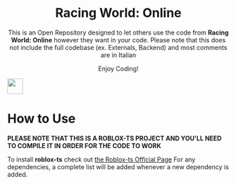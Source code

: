 <div align="center">
  <h1>Racing World: Online</h1>
  
  This is an Open Repository designed to let others use the code from **Racing World: Online** however they want in your code. Please note that this does not include
  the full codebase (ex. Externals, Backend) and most comments are in Italian
  
  Enjoy Coding!
</div>

<img src="https://cdn3.emoji.gg/emojis/8584-typescript.png" style="width: 35px; margin: 0px !important">

# How to Use

**PLEASE NOTE THAT THIS IS A ROBLOX-TS PROJECT AND YOU'LL NEED TO COMPILE IT IN ORDER FOR THE CODE TO WORK**

To install **roblox-ts** check out <a href="https://roblox-ts.com/">the Roblox-ts Official Page</a>
For any dependencies, a complete list will be added whenever a new dependency is added.

